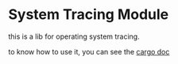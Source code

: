 # System Tracing Module

this is a lib for operating system tracing.

to know how to use it, you can see the [cargo doc](https://hm1229.github.io/system_tracing/doc/system_tracing/index.html)
